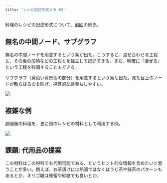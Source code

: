 ```yaml
---
title: 'レシピ記述形式メモ #2'
---
```

料理のレシピの記述形式について、[前回](https://r7kamura.com/articles/2022-05-13-mermaid-recipe-memo)の続き。

無名の中間ノード、サブグラフ
--------------

無名の中間ノードを用意するという案が出た。こうすると、混ぜ合わせる工程と、その後の加熱などの工程とを独立して記述できる。また、明確に「混ぜる」という工程を強調することもできる。

サブグラフ（黄色い背景色の部分）を用意するという案も出た。見た目上のノードが散らばるのを防げ、視覚的な誘導もしやすい。

![](https://lh4.googleusercontent.com/NAWIwSGXR-YGQLuaxL28KpkmtF7abdAOfoShLlxnKdkIjIYk9hnqqn42svo1PkRG1H7uuSP5yN-07lT3w6vnXbOxnRI3tQzScPxtrXvF40NZRnqKkw72qfcDDH5AmvA5APoEOdAk45N2mL1Bpza2CGLtEt-Bw_O3pVMrcIDPRgLWFyUiNk-s_30rmr8f)

複雑な例
----

調理後の料理を、更に別のレシピの材料として利用する例。

![](https://lh3.googleusercontent.com/Bj6wpDNLvo1VdbUeCZ0sscCMqiGUln9X-zTnt-EmiGoZPeTQhbIR59dLJXFPpISOjwGb0PynjAyyBPwiwqm7M388SzkO_x43ut0jGNglqlHW5WyTPiIu11R3_AaLlrlmsno9ZglhspKTO9EXDa8mpgCnYFPS_bsbXwDk_rZSDNbEbrVB9VT-ocDPO07C)

課題: 代用品の提案
----------

この材料はこの材料でも代用可能である、というヒント的な情報を含めたいと思うことが多い。例えば、お茶漬けには熱湯ではなくほうじ茶や緑茶のパターンもあるとか、オリゴ糖は蜂蜜や砂糖でも良いとか。
